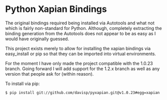 Python Xapian Bindings
======================

The original bindings required being installed via Autotools and what
not which is fairly non-standard for Python. Although, completely
extracting the binding generation from the Autotools does not appear
to be as easy as I would have originally guessed.

This project exists merely to allow for installing the xapian bindings
via easy_install or pip so that they can be imported into virtual
environments.

For the moment I have only made the project compatible with the 1.0.23
branch. Going forward I will add support for the 1.2.x branch as well
as any version that people ask for (within reason).

To install via pip:

    $ pip install git://github.com/davisp/pyxapian.git@v1.0.23#egg=xapian

